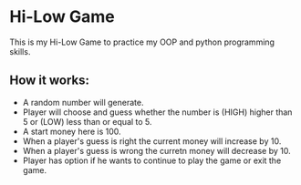 # Hi-Low Game

This is my Hi-Low Game to practice my OOP and python programming skills.

## How it works:
* A random number will generate.
* Player will choose and guess whether the number is (HIGH) higher than 5 or (LOW) less than or equal to 5.
* A start money here is 100.
* When a player's guess is right the current money will increase by 10.
* When a player's guess is wrong the curretn money will decrease by 10.
* Player has option if he wants to continue to play the game or exit the game.
